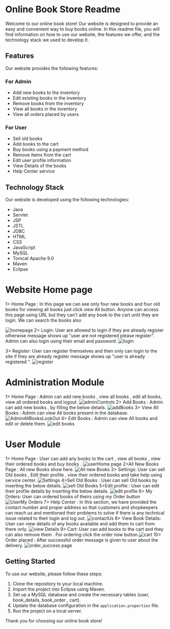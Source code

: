 # Online Book Store Readme

Welcome to our online book store! Our website is designed to provide an easy and convenient way to buy books online. In this readme file, you will find information on how to use our website, the features we offer, and the technology stack we used to develop it.

## Features

Our website provides the following features:

### For Admin
- Add new books to the inventory
- Edit existing books in the inventory
- Remove books from the inventory
- View all books in the inventory
- View all orders placed by users

### For User
- Sell old books
- Add books to the cart
- Buy books using a payment method
- Remove items from the cart
- Edit user profile information
- View Details of the books
- Help Center service

## Technology Stack

Our website is developed using the following technologies:

- Java
- Servlet
- JSP
- JSTL
- JDBC
- HTML
- CSS
- JavaScript
- MySQL
- Tomcat Apache 9.0
- Maven
- Eclipse
# Website Home page​

1> Home Page : In this page we can see only four new books and four old books for viewing all books just click view All button. Anyone can access this page using URL but they can't add any book to the cart until they are login. We can search the books also​

![homepage](https://user-images.githubusercontent.com/43900397/234164759-f8812ad3-9d8a-4cd5-aa56-fa32590859b1.png)
2> Login: User are allowed to login if they are already register otherwise message shows up "user are not registered please register".​
Admin can also login using their email and password.
![login](https://user-images.githubusercontent.com/43900397/234164992-887f06af-b86c-4fc0-af6d-11e4ba6ac186.png)

3> Register: User can register themselves and then only can login to the site if they are already register message shows up "user is already registered ".​
![register](https://user-images.githubusercontent.com/43900397/234165067-3c95abf0-60d7-4cc4-9cec-03e5e03bdf5f.png)

# Administration Module​
1> Home Page : Admin can add new books , view all books , edit all books, view all ordered books and logout.​
![adminControls](https://user-images.githubusercontent.com/43900397/234165216-3a16f523-c3de-4ce5-b62c-2d562361a116.png)
2> Add Books : Admin can add new books , by filling the below details.​
![addBooks](https://user-images.githubusercontent.com/43900397/234165316-a3bdc085-8609-4d9f-9f10-0ef4b2977e49.png)
3> View All Books : Admin can view All books present in the database.​
![AdminAllBooksLookOut](https://user-images.githubusercontent.com/43900397/234165399-0671d2ae-531b-4b85-9d9a-e91102f08798.png)
4> Edit Books : Admin can view All books and edit or delete them.​
![edit books](https://user-images.githubusercontent.com/43900397/234165457-9f1aa99f-6eb4-4c0e-a7ca-135d1d1c5a50.png)

# User Module​
1> Home Page : User can add any books to the cart , view all books , view their ordered  books and buy books .​
![userHome page](https://user-images.githubusercontent.com/43900397/234165557-263c0d83-a4ad-42f5-8072-0eacf9425fde.png)
2>All New Books Page : All new Books show here.​
![All new Books](https://user-images.githubusercontent.com/43900397/234165632-b4572d32-8c03-41c3-9fa9-bce6cb747bf1.png)
3> Settings: User can sell Old books , Edit their profile , view their ordered books and take help using service center.​
![Settings](https://user-images.githubusercontent.com/43900397/234165690-381a239d-e601-4fb2-a7f4-28c88b6e1b17.png)
4>Sell Old Books : User can sell Old books by inserting the below details.​
![sell Old Books](https://user-images.githubusercontent.com/43900397/234165767-ab7e4b1e-9c9b-4379-8d0e-688db226ca80.png)
5>Edit profile : User can edit their profile details by inserting the below details.​
![edit profile](https://user-images.githubusercontent.com/43900397/234165846-ae14f61f-beaa-4901-aed0-32658a32bed2.png)
6> My Orders: User can ordered books of theirs using my Order button​
![UserMy Orders](https://user-images.githubusercontent.com/43900397/234165886-196dc5e6-eb92-45eb-a43e-6223c619cc31.png)
7> Help Center : In this section, we have provided the contact number and proper address so that customers and shopkeepers can reach us and mentioned their problems to solve if there is any technical issue related to their login and log out.​
![contactUs](https://user-images.githubusercontent.com/43900397/234165942-a4c4e029-ebdb-4266-a37b-e37c015a3df8.png)
8> View Book Details: User can view details of any books available and add them to cart from there only.​
![view Details](https://user-images.githubusercontent.com/43900397/234166008-328eb1a7-7c72-4d4e-a8ba-25e06264dbc2.png)
9> Cart: User can add books to the cart and they can also remove them . For ordering click the order now button.​
![cart](https://user-images.githubusercontent.com/43900397/234166038-492cd3c0-db2b-492e-923a-d2f2abb796ae.png)
10> Order placed : After successful order message is given to user about the delivery.​
![order_success page](https://user-images.githubusercontent.com/43900397/234166113-8c67cf18-48e8-4ba8-ab81-6210813172eb.png)



## Getting Started

To use our website, please follow these steps:

1. Clone the repository to your local machine.
2. Import the project into Eclipse using Maven.
3. Set up a MySQL database and create the necessary tables (user, book_details, book_order , cart).
4. Update the database configuration in the `application.properties` file.
5. Run the project on a local server.



Thank you for choosing our online book store!
